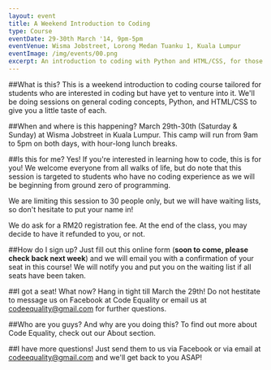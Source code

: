```yaml
---
layout: event
title: A Weekend Introduction to Coding
type: Course
eventDate: 29-30th March '14, 9pm-5pm
eventVenue: Wisma Jobstreet, Lorong Medan Tuanku 1, Kuala Lumpur 
eventImage: /img/events/00.png
excerpt: An introduction to coding with Python and HTML/CSS, for those who are curious
---
```

##What is this?
This is a weekend introduction to coding course tailored for students who are interested in coding but have yet to venture into it. We'll be doing sessions on general coding concepts, Python, and HTML/CSS to give you a little taste of each.

##When and where is this happening?
March 29th-30th (Saturday & Sunday) at Wisma Jobstreet in Kuala Lumpur. This camp will run from 9am to 5pm on both days, with hour-long lunch breaks.


##Is this for me?
Yes! If you're interested in learning how to code, this is for you! We welcome everyone from all walks of life, but do note that this session is targeted to students who have no coding experience as we will be beginning from ground zero of programming.

We are limiting this session to 30 people only, but we will have waiting lists, so don't hesitate to put your name in! 

We do ask for a RM20 registration fee. At the end of the class, you may decide to have it refunded to you, or not.

##How do I sign up?
Just fill out this online form (<strong>soon to come, please check back next week</strong>) and we will email you with a confirmation of your seat in this course! We will notify you and put you on the waiting list if all seats have been taken.

##I got a seat! What now?
Hang in tight till March the 29th! Do not hestitate to message us on Facebook at Code Equality or email us at <a href="mailto:codeequality@gmail.com">codeequality@gmail.com</a> for further questions.

##Who are you guys? And why are you doing this?
To find out more about Code Equality, check out our About section.

##I have more questions!
Just send them to us via Facebook or via email at <a href="mailto:codeequality@gmail.com">codeequality@gmail.com</a> and we'll get back to you ASAP!
